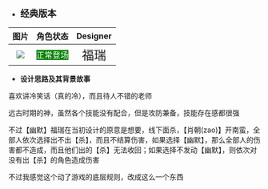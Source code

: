 * **<font size="4">经典版本</font>**

|         图片         | 角色状态                                                                 |         Designer         |
|:------------------:|----------------------------------------------------------------------|:------------------------:|
| ![](pic/15/15.png) | <font style="background: green" color = white size = "3">正常登场</font> | <font size="5">福瑞</font> |

* **设计思路及其背景故事**

喜欢讲冷笑话（真的冷），而且待人不错的老师

远古时期的神，虽然各个技能没有配合，但是攻防兼备，技能存在感都很强

不过【幽默】福瑞在当初设计的原意是想要，线下面杀，【肖朝(zao)】开南蛮，全部人依次选择出不出【杀】，而且不结算伤害，如果选择【幽默】，那么全部人的伤害都不造成，而且他们出的【杀】无法收回；如果选择不发动【幽默】，则依次对没有出【杀】的角色造成伤害

不过我感觉这个动了游戏的底层规则，改成这么一个东西

